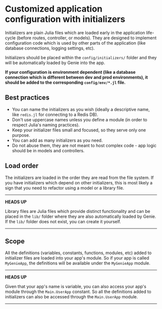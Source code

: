 
<a id='Customized-application-configuration-with-initializers'></a>

<a id='Customized-application-configuration-with-initializers-1'></a>

# Customized application configuration with initializers


Initializers are plain Julia files which are loaded early in the application life-cycle (before routes, controller, or models). They are designed to implement configuration code which is used by other parts of the application (like database connections, logging settings, etc).


Initializers should be placed within the `config/initializers/` folder and they will be automatically loaded by Genie into the app.


**If your configuration is environment dependent (like a database connection which is different between dev and prod environments), it should be added to the corresponding `config/env/*.jl` file.**


<a id='Best-practices'></a>

<a id='Best-practices-1'></a>

## Best practices


  * You can name the initializers as you wish (ideally a descriptive name, like `redis.jl` for connecting to a Redis DB).
  * Don't use uppercase names unless you define a module (in order to respect Julia's naming practices).
  * Keep your initializer files small and focused, so they serve only one purpose.
  * You can add as many initializers as you need.
  * Do not abuse them, they are not meant to host complex code - app logic should be in models and controllers.


<a id='Load-order'></a>

<a id='Load-order-1'></a>

## Load order


The initializers are loaded in the order they are read from the file system. If you have initializers which depend on other initializers, this is most likely a sign that you need to refactor using a model or a library file.


---


**HEADS UP**


Library files are Julia files which provide distinct functionality and can be placed in the `lib/` folder where they are also automatically loaded by Genie. If the `lib/` folder does not exist, you can create it yourself.


---


<a id='Scope'></a>

<a id='Scope-1'></a>

## Scope


All the definitions (variables, constants, functions, modules, etc) added to initializer files are loaded into your app's module. So if your app is called `MyGenieApp`, the definitions will be available under the `MyGenieApp` module.


---


**HEADS UP**


Given that your app's name is variable, you can also access your app's module through the `Main.UserApp` constant. So all the definitions added to initializers can also be accessed through the `Main.UserApp` module.


---

